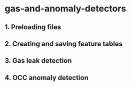 # gas-and-anomaly-detectors

## 1. Preloading files


## 2. Creating and saving feature tables


## 3. Gas leak detection


## 4. OCC anomaly detection
